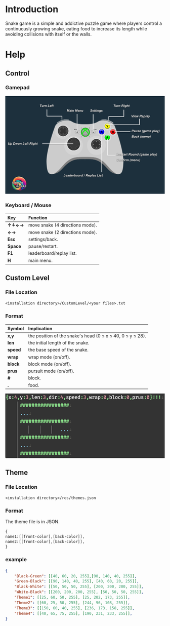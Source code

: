 # Introduction
Snake game is a simple and addictive puzzle game where players control a continuously growing snake, eating food to increase its length while avoiding collisions with itself or the walls.
# Help
## Control
### Gamepad
![help_control.png](help_control.png)
### Keyboard / Mouse

|**Key**|**Function**|  
| :--- | :--- |  
|**↑↓←→**|move snake (4 directions mode).|  
|**←→**|move snake (2 directions mode).|  
|**Esc**|settings/back.|  
|**Space**|pause/restart.|  
|**F1**|leaderboard/replay list.|  
|**H**|main menu.|  

## Custom Level
### File Location
```text
<installation directory>/CustomLevel/<your files>.txt
```
### Format

|**Symbol**|**Implication**|  
| :--- | :--- |  
|**x,y**|the position of the snake's head (0 ≤ x ≤ 40, 0 ≤ y ≤ 28).|  
|**len**|the initial length of the snake.|  
|**speed**|the base speed of the snake.|  
|**wrap**|wrap mode (on/off).|  
|**block**|block mode (on/off).|  
|**prus**|pursuit mode (on/off).|  
|**#**|block.|  
|**.**|food.|   

![EverEdit_2wHUkRs4GM.png](EverEdit_2wHUkRs4GM.png)

## Theme
### File Location
```text
<installation directory>/res/themes.json
```

### Format
The theme file is in JSON.
```text
{
name1:[[front-color],[back-color]],
name2:[[front-color],[back-color]],
}
```
### example
```json
{
    "Black-Green": [[40, 60, 20, 255],[90, 140, 40, 255]],
    "Green-Black": [[90, 140, 40, 255], [40, 60, 20, 255]],
    "Black-White": [[50, 50, 50, 255], [200, 200, 200, 255]],
    "White-Black": [[200, 200, 200, 255], [50, 50, 50, 255]],
    "Theme1": [[25, 60, 50, 255], [25, 202, 173, 255]],
    "Theme2": [[60, 25, 50, 255], [244, 96, 108, 255]],
    "Theme3": [[150, 60, 40, 255], [236, 173, 158, 255]],
    "Theme4": [[40, 65, 75, 255], [190, 231, 233, 255]],
}
```
